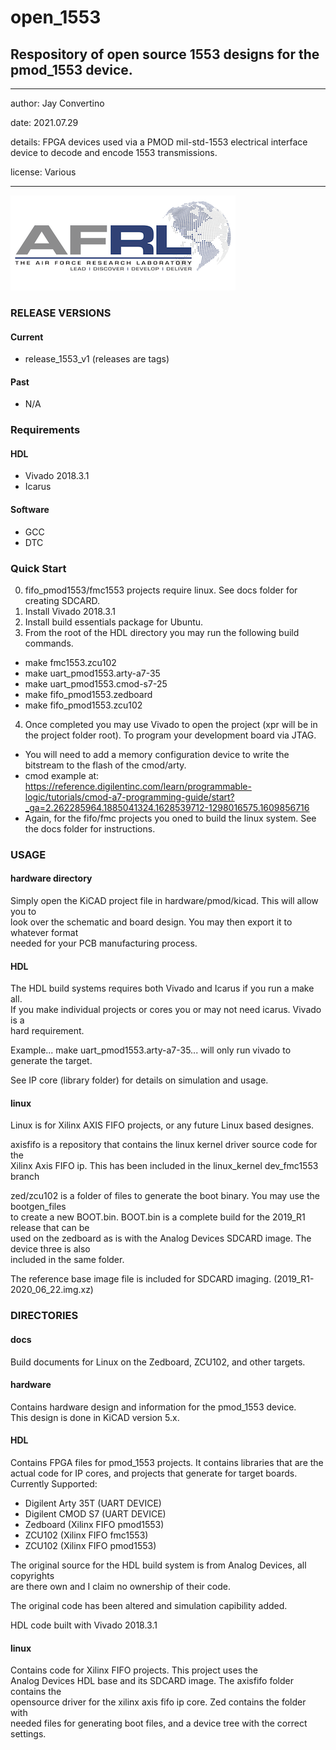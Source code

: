 # open_1553
## Respository of open source 1553 designs for the pmod_1553 device.
---

   author: Jay Convertino   
   
   date: 2021.07.29  
   
   details: FPGA devices used via a PMOD mil-std-1553 electrical interface device to decode and encode 1553 transmissions.  
   
   license: Various   
   
---

![logo_img](./logo.png)

### RELEASE VERSIONS
#### Current
  * release_1553_v1 (releases are tags)
#### Past
  * N/A

### Requirements
#### HDL
  * Vivado 2018.3.1
  * Icarus
#### Software
  * GCC
  * DTC
  
### Quick Start
0. fifo_pmod1553/fmc1553 projects require linux. See docs folder for creating SDCARD.
1. Install Vivado 2018.3.1
2. Install build essentials package for Ubuntu.
3. From the root of the HDL directory you may run the following build commands.
  - make fmc1553.zcu102
  - make uart_pmod1553.arty-a7-35
  - make uart_pmod1553.cmod-s7-25
  - make fifo_pmod1553.zedboard
  - make fifo_pmod1553.zcu102
4. Once completed you may use Vivado to open the project (xpr will be in the project folder root). To program your development board via JTAG.
  - You will need to add a memory configuration device to write the bitstream to the flash of the cmod/arty.
  - cmod example at: https://reference.digilentinc.com/learn/programmable-logic/tutorials/cmod-a7-programming-guide/start?_ga=2.262285964.1885041324.1628539712-1298016575.1609856716
  - Again, for the fifo/fmc projects you oned to build the linux system. See the docs folder for instructions.
  
### USAGE
#### hardware directory

Simply open the KiCAD project file in hardware/pmod/kicad. This will allow you to  
look over the schematic and board design. You may then export it to whatever format   
needed for your PCB manufacturing process.  

#### HDL

The HDL build systems requires both Vivado and Icarus if you run a make all.   
If you make individual projects or cores you or may not need icarus. Vivado is a  
hard requirement.

Example... make uart_pmod1553.arty-a7-35... will only run vivado to generate the target.   

See IP core (library folder) for details on simulation and usage.

#### linux

Linux is for Xilinx AXIS FIFO projects, or any future Linux based designes.

axisfifo is a repository that contains the linux kernel driver source code for the   
Xilinx Axis FIFO ip. This has been included in the linux_kernel dev_fmc1553 branch   

zed/zcu102 is a folder of files to generate the boot binary. You may use the bootgen_files   
to create a new BOOT.bin. BOOT.bin is a complete build for the 2019_R1 release that can be  
used on the zedboard as is with the Analog Devices SDCARD image. The device three is also  
included in the same folder.    

The reference base image file is included for SDCARD imaging. (2019_R1-2020_06_22.img.xz)

### DIRECTORIES
#### docs

Build documents for Linux on the Zedboard, ZCU102, and other targets.

#### hardware

Contains hardware design and information for the pmod_1553 device.   
This design is done in KiCAD version 5.x.   

#### HDL

Contains FPGA files for pmod_1553 projects. It contains libraries that are the  
actual code for IP cores, and projects that generate for target boards.  
Currently Supported:   

  * Digilent Arty 35T (UART DEVICE)
  * Digilent CMOD S7  (UART DEVICE)
  * Zedboard (Xilinx FIFO pmod1553)
  * ZCU102 (Xilinx FIFO fmc1553)
  * ZCU102 (Xilinx FIFO pmod1553)

The original source for the HDL build system is from Analog Devices, all copyrights   
are there own and I claim no ownership of their code.

The original code has been altered and simulation capibility added.

HDL code built with Vivado 2018.3.1

#### linux

Contains code for Xilinx FIFO projects. This project uses the    
Analog Devices HDL base and its SDCARD image. The axisfifo folder contains the  
opensource driver for the xilinx axis fifo ip core. Zed contains the folder with   
needed files for generating boot files, and a device tree with the correct settings.  

